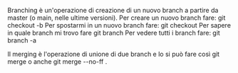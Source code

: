 Branching è un'operazione di creazione di un nuovo branch a partire da master (o main, nelle ultime versioni). Per creare un nuovo branch fare:
git checkout -b <nomebranch>
Per spostarmi in un nuovo branch fare:
git checkout <nomeBranch>
Per sapere in quale branch mi trovo fare 
git branch
Per vedere tutti i branch fare:
git branch -a

Il merging è l'operazione di unione di due branch e lo si può fare così
git merge <nome>
o anche 
git merge --no-ff <nome>.
